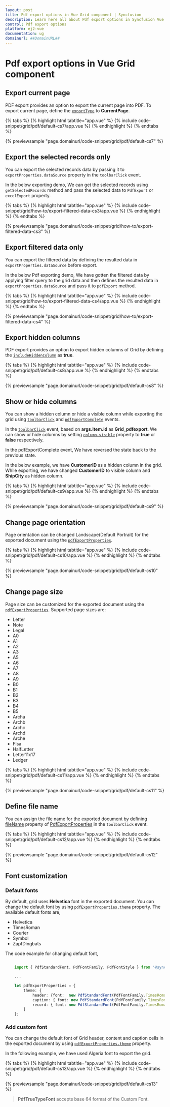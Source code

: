 ```yaml
---
layout: post
title: Pdf export options in Vue Grid component | Syncfusion
description: Learn here all about Pdf export options in Syncfusion Vue Grid component of Syncfusion Essential JS 2 and more.
control: Pdf export options 
platform: ej2-vue
documentation: ug
domainurl: ##DomainURL##
---
```


# Pdf export options in Vue Grid component

## Export current page

PDF export provides an option to export the current page into PDF. To export current page, define the [`exportType`](https://ej2.syncfusion.com/vue/documentation/api/grid/exportType) to **CurrentPage**.

{% tabs %}
{% highlight html tabtitle="app.vue" %}
{% include code-snippet/grid/pdf/default-cs7/app.vue %}
{% endhighlight %}
{% endtabs %}
        
{% previewsample "page.domainurl/code-snippet/grid/pdf/default-cs7" %}

## Export the selected records only

You can export the selected records data by passing it to `exportProperties.dataSource` property in the `toolbarClick` event.

In the below exporting demo, We can get the selected records using `getSelectedRecords` method and pass the selected data to `PdfExport` or `excelExport` property.

{% tabs %}
{% highlight html tabtitle="app.vue" %}
{% include code-snippet/grid/how-to/export-filtered-data-cs3/app.vue %}
{% endhighlight %}
{% endtabs %}
        
{% previewsample "page.domainurl/code-snippet/grid/how-to/export-filtered-data-cs3" %}

## Export filtered data only

You can export the filtered data by defining the resulted data in `exportProperties.dataSource` before export.

In the below Pdf exporting demo, We have gotten the filtered data by applying filter query to the grid data and then defines the resulted data in `exportProperties.dataSource` and pass it to `pdfExport` method.

{% tabs %}
{% highlight html tabtitle="app.vue" %}
{% include code-snippet/grid/how-to/export-filtered-data-cs4/app.vue %}
{% endhighlight %}
{% endtabs %}
        
{% previewsample "page.domainurl/code-snippet/grid/how-to/export-filtered-data-cs4" %}

## Export hidden columns

PDF export provides an option to export hidden columns of Grid by defining the [`includeHiddenColumn`](https://ej2.syncfusion.com/vue/documentation/api/grid/pdfExportProperties/#includehiddencolumn) as **true**.

{% tabs %}
{% highlight html tabtitle="app.vue" %}
{% include code-snippet/grid/pdf/default-cs8/app.vue %}
{% endhighlight %}
{% endtabs %}
        
{% previewsample "page.domainurl/code-snippet/grid/pdf/default-cs8" %}

## Show or hide columns

You can show a hidden column or hide a visible column while exporting the grid using [`toolbarClick`](https://ej2.syncfusion.com/vue/documentation/api/grid/#toolbarclick) and [`pdfExportComplete`](https://ej2.syncfusion.com/vue/documentation/api/grid/#pdfexportcomplete) events.

In the [`toolbarClick`](https://ej2.syncfusion.com/vue/documentation/api/grid/#toolbarclick) event, based on **args.item.id** as **Grid_pdfexport**. We can show or hide columns by setting [`column.visible`](https://ej2.syncfusion.com/vue/documentation/api/grid/column/#visible) property to **true** or **false** respectively.

In the pdfExportComplete event, We have reversed the state back to the previous state.

In the below example, we have **CustomerID** as a hidden column in the grid. While exporting, we have changed **CustomerID** to visible column and **ShipCity** as hidden column.

{% tabs %}
{% highlight html tabtitle="app.vue" %}
{% include code-snippet/grid/pdf/default-cs9/app.vue %}
{% endhighlight %}
{% endtabs %}
        
{% previewsample "page.domainurl/code-snippet/grid/pdf/default-cs9" %}

## Change page orientation

Page orientation can be changed Landscape(Default Portrait) for the exported document using the [`pdfExportProperties`](https://ej2.syncfusion.com/vue/documentation/api/grid/pdfExportProperties).

{% tabs %}
{% highlight html tabtitle="app.vue" %}
{% include code-snippet/grid/pdf/default-cs10/app.vue %}
{% endhighlight %}
{% endtabs %}
        
{% previewsample "page.domainurl/code-snippet/grid/pdf/default-cs10" %}

## Change page size

Page size can be customized for the exported document using the [`pdfExportProperties`](https://ej2.syncfusion.com/vue/documentation/api/grid/pdfExportProperties). Supported page sizes are:

* Letter
* Note
* Legal
* A0
* A1
* A2
* A3
* A5
* A6
* A7
* A8
* A9
* B0
* B1
* B2
* B3
* B4
* B5
* Archa
* Archb
* Archc
* Archd
* Arche
* Flsa
* HalfLetter
* Letter11x17
* Ledger

{% tabs %}
{% highlight html tabtitle="app.vue" %}
{% include code-snippet/grid/pdf/default-cs11/app.vue %}
{% endhighlight %}
{% endtabs %}
        
{% previewsample "page.domainurl/code-snippet/grid/pdf/default-cs11" %}

## Define file name

You can assign the file name for the exported document by defining [fileName](https://ej2.syncfusion.com/vue/documentation/api/grid/pdfExportProperties/#filename) property of [PdfExportProperties](https://ej2.syncfusion.com/vue/documentation/api/grid/pdfExportProperties/) in the `toolbarClick` event.

{% tabs %}
{% highlight html tabtitle="app.vue" %}
{% include code-snippet/grid/pdf/default-cs12/app.vue %}
{% endhighlight %}
{% endtabs %}
        
{% previewsample "page.domainurl/code-snippet/grid/pdf/default-cs12" %}

## Font customization

### Default fonts

By default, grid uses **Helvetica** font in the exported document. You can change the default font by using [`pdfExportProperties.theme`](https://ej2.syncfusion.com/vue/documentation/api/grid/pdfExportProperties/#theme) property. The available default fonts are,

* Helvetica
* TimesRoman
* Courier
* Symbol
* ZapfDingbats

The code example for changing default font,

```ts

    import { PdfStandardFont, PdfFontFamily, PdfFontStyle } from '@syncfusion/ej2-pdf-export';

    ...

    let pdfExportProperties = {
        theme: {
            header: {font:  new PdfStandardFont(PdfFontFamily.TimesRoman, 11, PdfFontStyle.Bold)},
            caption: { font: new PdfStandardFont(PdfFontFamily.TimesRoman, 9) },
            record: { font: new PdfStandardFont(PdfFontFamily.TimesRoman, 10) }
        }
    };

```

### Add custom font

You can change the default font of Grid header, content and caption cells in the exported document by using [`pdfExportProperties.theme`](https://ej2.syncfusion.com/vue/documentation/api/grid/pdfExportProperties/#theme) property.

In the following example, we have used Algeria font to export the grid.

{% tabs %}
{% highlight html tabtitle="app.vue" %}
{% include code-snippet/grid/pdf/default-cs13/app.vue %}
{% endhighlight %}
{% endtabs %}
        
{% previewsample "page.domainurl/code-snippet/grid/pdf/default-cs13" %}

> **PdfTrueTypeFont** accepts base 64 format of the Custom Font.
